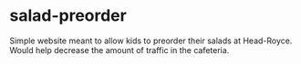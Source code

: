 # salad-preorder
Simple website meant to allow kids to preorder their salads at Head-Royce. Would help decrease the amount of traffic in the cafeteria.
